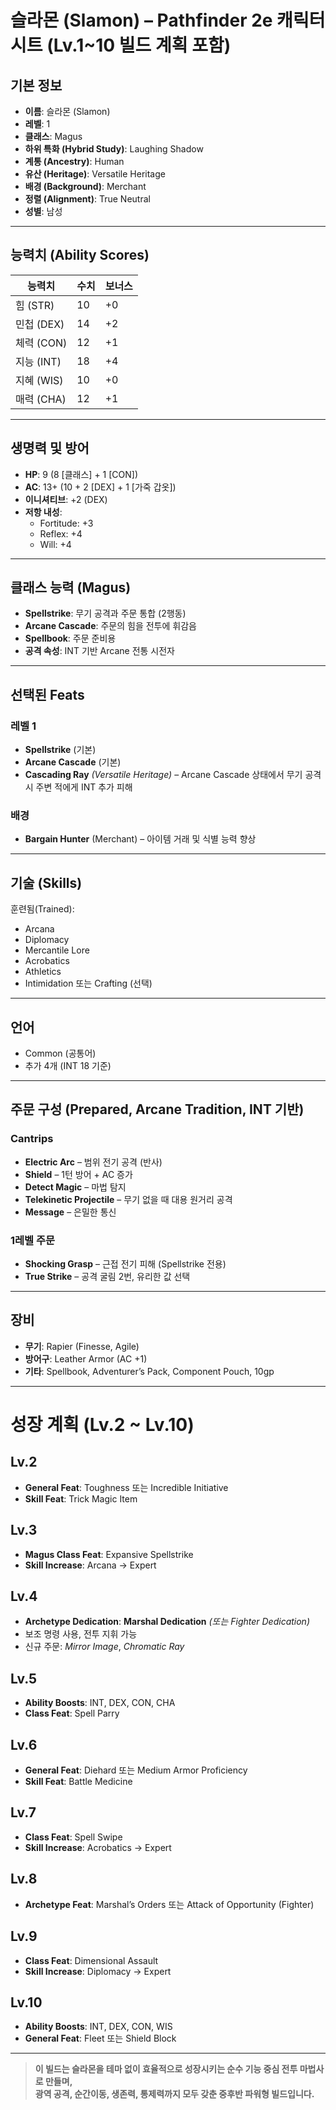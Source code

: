 # 슬라몬 (Slamon) – Pathfinder 2e 캐릭터 시트 (Lv.1~10 빌드 계획 포함)

## 기본 정보
- **이름**: 슬라몬 (Slamon)
- **레벨**: 1
- **클래스**: Magus
- **하위 특화 (Hybrid Study)**: Laughing Shadow
- **계통 (Ancestry)**: Human
- **유산 (Heritage)**: Versatile Heritage
- **배경 (Background)**: Merchant
- **정렬 (Alignment)**: True Neutral
- **성별**: 남성

---

## 능력치 (Ability Scores)

| 능력치 | 수치 | 보너스 |
|--------|------|--------|
| 힘 (STR) | 10 | +0 |
| 민첩 (DEX) | 14 | +2 |
| 체력 (CON) | 12 | +1 |
| 지능 (INT) | 18 | +4 |
| 지혜 (WIS) | 10 | +0 |
| 매력 (CHA) | 12 | +1 |

---

## 생명력 및 방어

- **HP**: 9 (8 [클래스] + 1 [CON])
- **AC**: 13+ (10 + 2 [DEX] + 1 [가죽 갑옷])
- **이니셔티브**: +2 (DEX)
- **저항 내성**:
  - Fortitude: +3
  - Reflex: +4
  - Will: +4

---

## 클래스 능력 (Magus)

- **Spellstrike**: 무기 공격과 주문 통합 (2행동)
- **Arcane Cascade**: 주문의 힘을 전투에 휘감음
- **Spellbook**: 주문 준비용
- **공격 속성**: INT 기반 Arcane 전통 시전자

---

## 선택된 Feats

### 레벨 1
- **Spellstrike** (기본)
- **Arcane Cascade** (기본)
- **Cascading Ray** *(Versatile Heritage)* – Arcane Cascade 상태에서 무기 공격 시 주변 적에게 INT 추가 피해

### 배경
- **Bargain Hunter** (Merchant) – 아이템 거래 및 식별 능력 향상

---

## 기술 (Skills)

훈련됨(Trained):
- Arcana
- Diplomacy
- Mercantile Lore
- Acrobatics
- Athletics
- Intimidation 또는 Crafting (선택)

---

## 언어

- Common (공통어)
- 추가 4개 (INT 18 기준)

---

## 주문 구성 (Prepared, Arcane Tradition, INT 기반)

### Cantrips
- **Electric Arc** – 범위 전기 공격 (반사)
- **Shield** – 1턴 방어 + AC 증가
- **Detect Magic** – 마법 탐지
- **Telekinetic Projectile** – 무기 없을 때 대용 원거리 공격
- **Message** – 은밀한 통신

### 1레벨 주문
- **Shocking Grasp** – 근접 전기 피해 (Spellstrike 전용)
- **True Strike** – 공격 굴림 2번, 유리한 값 선택

---

## 장비

- **무기**: Rapier (Finesse, Agile)
- **방어구**: Leather Armor (AC +1)
- **기타**: Spellbook, Adventurer’s Pack, Component Pouch, 10gp

---

# 성장 계획 (Lv.2 ~ Lv.10)

## Lv.2
- **General Feat**: Toughness 또는 Incredible Initiative
- **Skill Feat**: Trick Magic Item

## Lv.3
- **Magus Class Feat**: Expansive Spellstrike
- **Skill Increase**: Arcana → Expert

## Lv.4
- **Archetype Dedication**: **Marshal Dedication** *(또는 Fighter Dedication)*
- 보조 명령 사용, 전투 지휘 가능
- 신규 주문: *Mirror Image*, *Chromatic Ray*

## Lv.5
- **Ability Boosts**: INT, DEX, CON, CHA
- **Class Feat**: Spell Parry

## Lv.6
- **General Feat**: Diehard 또는 Medium Armor Proficiency
- **Skill Feat**: Battle Medicine

## Lv.7
- **Class Feat**: Spell Swipe
- **Skill Increase**: Acrobatics → Expert

## Lv.8
- **Archetype Feat**: Marshal’s Orders 또는 Attack of Opportunity (Fighter)

## Lv.9
- **Class Feat**: Dimensional Assault
- **Skill Increase**: Diplomacy → Expert

## Lv.10
- **Ability Boosts**: INT, DEX, CON, WIS
- **General Feat**: Fleet 또는 Shield Block

---

> **이 빌드는 슬라몬을 테마 없이 효율적으로 성장시키는 순수 기능 중심 전투 마법사로 만들며,  
> 광역 공격, 순간이동, 생존력, 통제력까지 모두 갖춘 중후반 파워형 빌드입니다.**